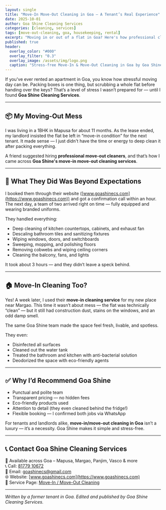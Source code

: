 ```yaml
---
layout: single
title: "Move-In Move-Out Cleaning in Goa – A Tenant’s Real Experience"
date: 2025-10-01
author: Goa Shine Cleaning Services
categories: [cleaning, services]
tags: [move-out-cleaning, goa, housekeeping, rental]
excerpt: "Moving in or out of a flat in Goa? Here's how professional cleaning saved me time, stress, and even my deposit."
published: true
header:
  overlay_color: "#000"
  overlay_filter: "0.3"
  overlay_image: /assets/img/logo.png
  caption: "Stress-free Move-In & Move-Out Cleaning in Goa by Goa Shine"
---
```


If you've ever rented an apartment in Goa, you know how stressful moving day can be. Packing boxes is one thing, but scrubbing a whole flat before handing over the keys? That’s a level of stress I wasn’t prepared for — until I found **Goa Shine Cleaning Services**.

---

## 📦 My Moving-Out Mess

I was living in a 1BHK in Mapusa for about 11 months. As the lease ended, my landlord insisted the flat be left in “move-in condition” for the next tenant. It made sense — I just didn't have the time or energy to deep clean it after packing everything.

A friend suggested hiring **professional move-out cleaners**, and that’s how I came across **Goa Shine's move-in move-out cleaning services**.

---

## 🧼 What They Did Was Beyond Expectations

I booked them through their website ([www.goashinecs.com](https://www.goashinecs.com)) and got a confirmation call within an hour. The next day, a team of two arrived right on time — fully equipped and wearing branded uniforms.

They handled everything:

- Deep cleaning of kitchen countertops, cabinets, and exhaust fan  
- Descaling bathroom tiles and sanitizing fixtures  
- Wiping windows, doors, and switchboards  
- Sweeping, mopping, and polishing floors  
- Removing cobwebs and wiping ceiling corners  
- Cleaning the balcony, fans, and lights

It took about 3 hours — and they didn’t leave a speck behind.

---

## 🏠 Move-In Cleaning Too?

Yes! A week later, I used their **move-in cleaning service** for my new place near Margao. This time it wasn’t about mess — the flat was technically “clean” — but it still had construction dust, stains on the windows, and an odd damp smell.

The same Goa Shine team made the space feel fresh, livable, and spotless.

They even:

- Disinfected all surfaces  
- Cleaned out the water tank  
- Treated the bathroom and kitchen with anti-bacterial solution  
- Deodorized the space with eco-friendly agents

---

## ✅ Why I’d Recommend Goa Shine

- Punctual and polite team  
- Transparent pricing — no hidden fees  
- Eco-friendly products used  
- Attention to detail (they even cleaned behind the fridge!)  
- Flexible booking — I confirmed both jobs via WhatsApp  

For tenants and landlords alike, **move-in/move-out cleaning in Goa** isn’t a luxury — it’s a necessity. Goa Shine makes it simple and stress-free.

---

## 📞 Contact Goa Shine Cleaning Services

📍 Available across Goa – Mapusa, Margao, Panjim, Vasco & more  
📞 Call: [81779 10672](tel:+918177910672)  
📧 Email: [goashinecs@gmail.com](mailto:goashinecs@gmail.com)  
🌐 Website: [www.goashinecs.com](https://www.goashinecs.com)  
🔗 Service Page: [Move-In / Move-Out Cleaning](https://www.goashinecs.com/move-in-move-out-cleaning-goa.html)

---

*Written by a former tenant in Goa. Edited and published by Goa Shine Cleaning Services.*
